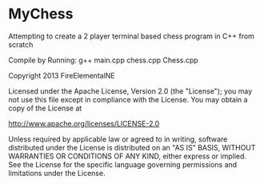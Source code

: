 MyChess
=======

Attempting to create a 2 player terminal based chess program in C++ from scratch

Compile by Running: g++ main.cpp chess.cpp Chess.cpp

Copyright 2013 FireElementalNE

Licensed under the Apache License, Version 2.0 (the "License");
you may not use this file except in compliance with the License.
You may obtain a copy of the License at

   http://www.apache.org/licenses/LICENSE-2.0

Unless required by applicable law or agreed to in writing, software
distributed under the License is distributed on an "AS IS" BASIS,
WITHOUT WARRANTIES OR CONDITIONS OF ANY KIND, either express or implied.
See the License for the specific language governing permissions and
limitations under the License.
